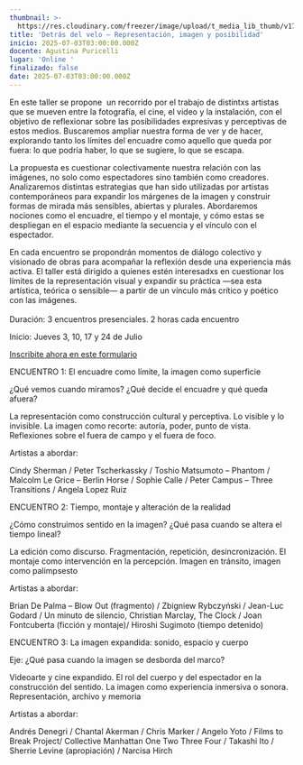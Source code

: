 ```yaml
---
thumbnail: >-
  https://res.cloudinary.com/freezer/image/upload/t_media_lib_thumb/v1750638642/2025/06/FREEZER-1_3_copia_alueiw.jpg
title: 'Detrás del velo – Representación, imagen y posibilidad'
inicio: 2025-07-03T03:00:00.000Z
docente: Agustina Puricelli
lugar: 'Online '
finalizado: false
date: 2025-07-03T03:00:00.000Z
---
```


En este taller se propone  un recorrido por el trabajo de distintxs artistas que se mueven entre la fotografía, el cine, el video y la instalación, con el objetivo de reflexionar sobre las posibilidades expresivas y perceptivas de estos medios. Buscaremos ampliar nuestra forma de ver y de hacer, explorando tanto los límites del encuadre como aquello que queda por fuera: lo que podría haber, lo que se sugiere, lo que se escapa.

La propuesta es cuestionar colectivamente nuestra relación con las imágenes, no solo como espectadores sino también como creadores. Analizaremos distintas estrategias que han sido utilizadas por artistas contemporáneos para expandir los márgenes de la imagen y construir formas de mirada más sensibles, abiertas y plurales. Abordaremos nociones como el encuadre, el tiempo y el montaje, y cómo estas se despliegan en el espacio mediante la secuencia y el vínculo con el espectador. 

En cada encuentro se propondrán momentos de diálogo colectivo y visionado de obras para acompañar la reflexión desde una experiencia más activa. El taller está dirigido a quienes estén interesadxs en cuestionar los límites de la representación visual y expandir su práctica —sea esta artística, teórica o sensible— a partir de un vínculo más crítico y poético con las imágenes.\
\
Duración: 3 encuentros presenciales. 2 horas cada encuentro


Inicio: Jueves 3, 10, 17 y 24 de Julio 

[Inscribite ahora en este formulario ](https://forms.gle/vpe6YyLTekc2XPnQ6)

ENCUENTRO 1: El encuadre como límite, la imagen como superficie

¿Qué vemos cuando miramos? ¿Qué decide el encuadre y qué queda afuera?

La representación como construcción cultural y perceptiva. Lo visible y lo invisible. La imagen como recorte: autoría, poder, punto de vista. Reflexiones sobre el fuera de campo y el fuera de foco.

Artistas a abordar:

Cindy Sherman / Peter Tscherkassky / Toshio Matsumoto – Phantom / Malcolm Le Grice – Berlin Horse / Sophie Calle / Peter Campus – Three Transitions / Angela Lopez Ruiz 

ENCUENTRO 2: Tiempo, montaje y alteración de la realidad

¿Cómo construimos sentido en la imagen? ¿Qué pasa cuando se altera el tiempo lineal?

La edición como discurso. Fragmentación, repetición, desincronización. El montaje como intervención en la percepción. Imagen en tránsito, imagen como palimpsesto

Artistas a abordar:

Brian De Palma – Blow Out (fragmento) / Zbigniew Rybczyński / Jean-Luc Godard / Un minuto de silencio, Christian Marclay, The Clock / Joan Fontcuberta (ficción y montaje)/ Hiroshi Sugimoto (tiempo detenido)

ENCUENTRO 3: La imagen expandida: sonido, espacio y cuerpo

Eje: ¿Qué pasa cuando la imagen se desborda del marco?

Videoarte y cine expandido. El rol del cuerpo y del espectador en la construcción del sentido. La imagen como experiencia inmersiva o sonora. Representación, archivo y memoria

Artistas a abordar:

Andrés Denegri / Chantal Akerman / Chris Marker / Angelo Yoto / Films to Break Project/ Collective Manhattan One Two Three Four / Takashi Ito / Sherrie Levine (apropiación) / Narcisa Hirch
